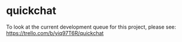# quickchat
To look at the current development queue for this project, please see:
https://trello.com/b/yiq97T6R/quickchat
